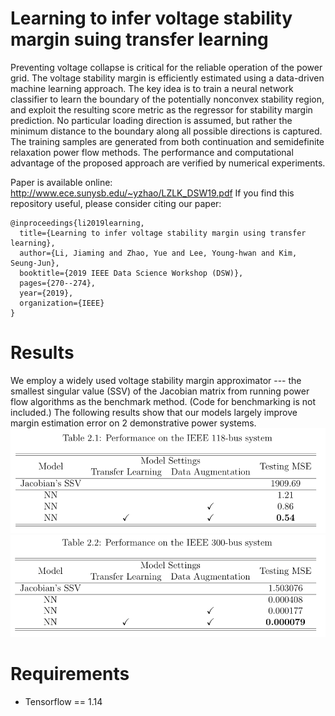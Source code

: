 
# Learning to infer voltage stability margin suing transfer learning
Preventing voltage collapse is critical for the reliable operation of the power grid. The voltage stability margin is efficiently estimated using a data-driven machine learning approach. The key idea is to train a neural network classifier to learn the boundary of the potentially nonconvex stability region, and exploit the resulting score metric as the regressor for stability margin prediction. No particular loading direction is assumed, but rather the minimum distance to the boundary along all possible directions is captured. The training samples are generated from both continuation and semidefinite relaxation power flow methods. The performance and computational advantage of the proposed approach are verified by numerical experiments.

Paper is available online: http://www.ece.sunysb.edu/~yzhao/LZLK_DSW19.pdf
If you find this repository useful, please consider citing our paper:
```
@inproceedings{li2019learning,
  title={Learning to infer voltage stability margin using transfer learning},
  author={Li, Jiaming and Zhao, Yue and Lee, Young-hwan and Kim, Seung-Jun},
  booktitle={2019 IEEE Data Science Workshop (DSW)},
  pages={270--274},
  year={2019},
  organization={IEEE}
}
```

# Results
We employ a widely used voltage stability margin approximator --- the smallest singular value (SSV) of the Jacobian matrix from running power flow algorithms as the benchmark method. (Code for benchmarking is not included.) The following results show that our models largely improve margin estimation error on 2 demonstrative power systems.
![Table1](./fig/Result1.png)
![Table2](./fig/Result2.png)

# Requirements
- Tensorflow == 1.14